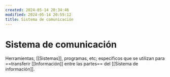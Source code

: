 ```yaml
---
created: 2024-05-14 20:34:46
modified: 2024-05-14 20:55:12
title: Sistema de comunicación
---
```


# Sistema de comunicación

Herramientas, [[Sistemas]], programas, etc; específicos que se utilizan para ==transferir [[Información]] entre las partes== del [[Sistema de información]].
